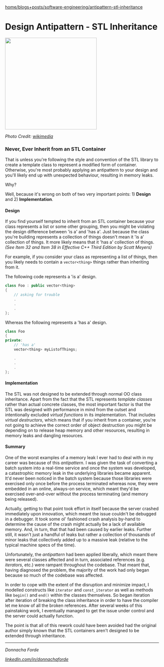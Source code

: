 [home/](../../../)[blogs+posts/](../../)[software-engineering/](../)[antipattern-stl-inheritance](./)


# Design Antipattern - STL Inheritance


<img src="https://upload.wikimedia.org/wikipedia/commons/1/18/ISO_C%2B%2B_Logo.svg" width="300" height="300" >

_Photo Credit: [wikimedia](https://upload.wikimedia.org/wikipedia/commons/1/18/ISO_C%2B%2B_Logo.svg)_

### Never, Ever Inherit from an STL Container

That is unless you're following the style and convention of the STL library to create a template class to represent a modified form of container. Otherwise, you're most probably applying an antipattern to your design and you'll likely end up with unexpected behaviour, resulting in memory leaks. 

Why? 

Well, because it's wrong on both of two very important points: 1) **Design** and 2) **Implementation**. 

#### Design

If you find yourself tempted to inherit from an STL container because your class represents a list or some other grouping, then you might be violating the design difference between 'is a' and 'has a'. Just because the class you're building represents a collection of things doesn't mean it 'is a' collection of things. It more likely means that it 'has a' collection of things. _(See Item 32 and Item 38 in Effective C++ Third Edition by Scott Meyers)_

For example, if you consider your class as representing a list of things, then you likely needs to contain a `vector<thing>` things rather than inheriting from it.

The following code represents a 'is a' design. 
````C++
class Foo : public vector<thing>
{
    // asking for trouble
    .
    .
    .
};
````

Whereas the following represents a 'has a' design.
````C++
class Foo
{
private:
    // 'has a'
    vector<thing> myListofThings;

    .
    .
    .
};
````


#### Implementation

The STL was not designed to be extended through normal OO class inheritance. Apart from the fact that the STL represents _template classes_ rather than actual concrete classes, the most important factor is that the STL was designed with performance in mind from the outset and intentionally excluded _virtual functions_ in its implementation. That includes _virtual destructors_,  which means that if you inherit from a container, you're not going to achieve the correct order of object destruction you might be depending on to release heap memory and other resources, resulting in memory leaks and dangling resources. 


#### Summary
One of the worst examples of a memory leak I ever had to deal with in my career was because of this _antipattern_. I was given the task of converting a batch system into a real-time service and once the system was developed, a catastrophic memory leak in the underlying libraries became apparent. It'd never been noticed in the batch system because those libraries were exercised only once before the process terminated whereas now, they were embedded in an online, always-on service, which meant they'd be exercised over-and-over without the process terminating (and memory being released). 

Actually, getting to that point took effort in itself because the server crashed immediately upon innovation, which meant the issue couldn't be debugged in a debugger. It took some ol' fashioned crash analysis by-hand to determine the cause of the crash might actually be a lack of available memory. And, in turn, that that had been caused by earlier leaks. Further still, it wasn't just a handful of leaks but rather a collection of thousands of minor leaks that collectively added up to a massive leak (relative to the typical machine specs of the time). 


Unfortunately, the _antipattern_ had been applied liberally, which meant there were several classes affected and in turn, associated references (e.g. _iterators_, etc.) were rampant throughout the codebase. That meant that, having diagnosed the problem, the majority of the work had only began because so much of the codebase was affected. 

In order to cope with the extent of the disruption and minimize impact, I modelled constructs like `iterator` and `const_iterator` as well as methods like `begin()` and `end()` within the classes themselves. So began iteration after iteration of breaking the class inheritance in order to have the compiler let me know of all the broken references. After several weeks of this painstaking work, I eventually managed to get the issue under control and the server could actually function. 

The point is that all of this rework could have been avoided had the original author simply known that the STL containers aren't designed to be extended through inheritance. 


***
_Donnacha Forde_

_[linkedIn.com/in/donnachaforde](https://www.linkedin.com/in/donnachaforde)_




